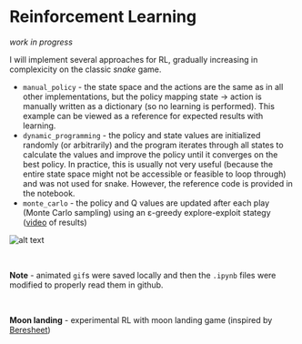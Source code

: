 # Reinforcement Learning

_work in progress_

I will implement several approaches for RL, gradually increasing in complexicity on the classic _snake_ game.

* `manual_policy` - the state space and the actions are the same as in all other implementations, but the policy mapping state &rarr; action is manually written as a dictionary (so no learning is performed). This example can be viewed as a reference for expected results with learning.  
* `dynamic_programming` - the policy and state values are initialized randomly (or arbitrarily) and the program iterates through all states to calculate the values and improve the policy until it converges on the best policy. In practice, this is usually not very useful (because the entire state space might not be accessible or feasible to loop through) and was not used for snake. However, the reference code is provided in the notebook.  
* `monte_carlo` - the policy and Q values are updated after each play (Monte Carlo sampling) using an ε-greedy explore-exploit stategy ([video](https://www.youtube.com/watch?v=l0sFUU7vScA) of results)   


![alt text](https://github.com/ralhadeff/machine-learning-tools/blob/master/ReinforcementLearning/animations/monte_carlo.gif "RL example (Monte Carlo)")
  
    
      
<br>  

**Note** - animated `gif`s were saved locally and then the `.ipynb` files were modified to properly read them in github.

<br>

**Moon landing** - experimental RL with moon landing game (inspired by [Beresheet](https://en.wikipedia.org/wiki/Beresheet))
